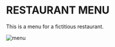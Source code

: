 # RESTAURANT MENU

This is a menu for a fictitious restaurant.

![menu](https://github.com/user-attachments/assets/4671244f-7368-4b01-9ca6-1466547c0568)
